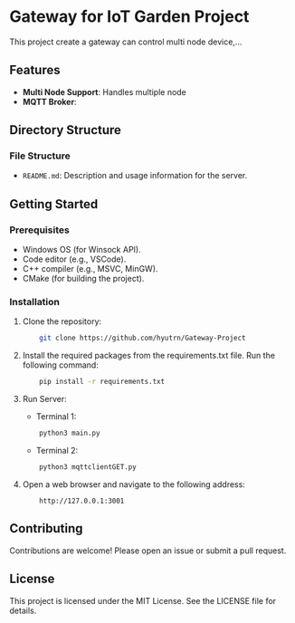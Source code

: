 # Gateway for IoT Garden Project

This project create a gateway can control multi node device,...

## Features

- **Multi Node Support**: Handles multiple node
- **MQTT Broker**: 

## Directory Structure


### File Structure
- `README.md`: Description and usage information for the server.

## Getting Started

### Prerequisites

- Windows OS (for Winsock API).
- Code editor (e.g., VSCode).
- C++ compiler (e.g., MSVC, MinGW).
- CMake (for building the project).

### Installation

1. Clone the repository:
    ```bash
        git clone https://github.com/hyutrn/Gateway-Project
    ```
2. Install the required packages from the requirements.txt file. Run the following command:
    ```bash
        pip install -r requirements.txt
    ```
3. Run Server:
    + Terminal 1:
    ```bash
        python3 main.py
    ```
    + Terminal 2:
    ```bash
        python3 mqttclientGET.py
4. Open a web browser and navigate to the following address:

    ```[link]
        http://127.0.0.1:3001
    ```

## Contributing

Contributions are welcome! Please open an issue or submit a pull request.

## License

This project is licensed under the MIT License. See the LICENSE file for details.
